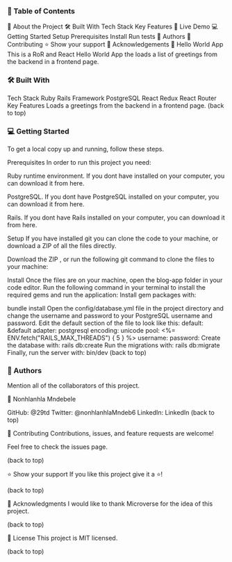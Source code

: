 
### 📗 Table of Contents
📖 About the Project
🛠 Built With
Tech Stack
Key Features
🚀 Live Demo
💻 Getting Started
 Setup
Prerequisites
Install
Run tests
👥 Authors
🤝 Contributing
⭐️ Show your support
🙏 Acknowledgements
📖 Hello World App
This is a RoR and React Hello World App the loads a list of greetings from the backend in a frontend page.

### 🛠 Built With
Tech Stack
Ruby
Rails Framework
PostgreSQL
React
Redux
React Router
Key Features
Loads a greetings from the backend in a frontend page.
(back to top)

### 💻 Getting Started
To get a local copy up and running, follow these steps.

Prerequisites
In order to run this project you need:

Ruby runtime environment.
If you dont have installed on your computer, you can download it from here.

PostgreSQL.
If you dont have PostgreSQL installed on your computer, you can download it from here.

Rails.
If you dont have Rails installed on your computer, you can download it from here.

Setup
If you have installed git you can clone the code to your machine, or download a ZIP of all the files directly.

Download the ZIP , or run the following git command to clone the files to your machine:

Install
Once the files are on your machine, open the blog-app folder in your code editor. Run the following command in your terminal to install the required gems and run the application:
Install gem packages with:

bundle install
Open the config/database.yml file in the project directory and change the username and password to your PostgreSQL username and password. Edit the default section of the file to look like this:
 default: &default
  adapter: postgresql
  encoding: unicode
  pool: <%= ENV.fetch("RAILS_MAX_THREADS") { 5 } %>
  username: <your PostgreSQL role username>
  password: <your PostgreSQL role password>
Create the database with:
rails db:create
Run the migrations with:
rails db:migrate
Finally, run the server with:
bin/dev
(back to top)

### 👥 Authors
Mention all of the collaborators of this project.

👤 Nonhlanhla Mndebele 

GitHub: @29td
Twitter: @nonhlanhlaMndeb6
LinkedIn: LinkedIn
(back to top)

🤝 Contributing
Contributions, issues, and feature requests are welcome!

Feel free to check the issues page.

(back to top)

⭐️ Show your support
If you like this project give it a ⭐️!

(back to top)

🙏 Acknowledgments
I would like to thank Microverse for the idea of this project.

(back to top)

📝 License
This project is MIT licensed.

(back to top)
